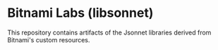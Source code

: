 # Bitnami Labs (libsonnet)

This repository contains artifacts of the Jsonnet libraries derived from Bitnami's custom resources.
